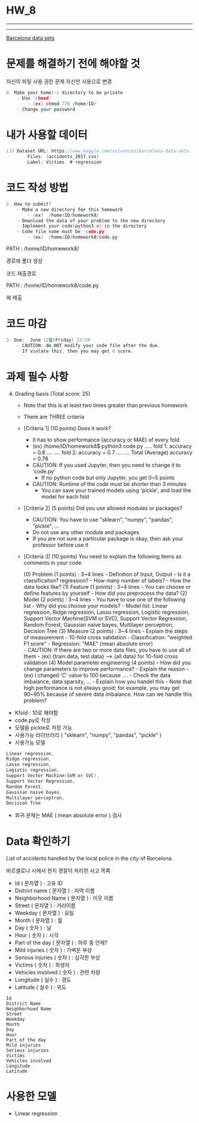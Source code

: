 # HW_8

---

---

[Barcelona data sets](https://www.kaggle.com/xvivancos/barcelona-data-sets)

# 문제를 해결하기 전에 해야할 것

자신의 파일 사용 권한 문제 자신만 사용으로 변경

```c
0. Make your home(~) directory to be private
	- Use 'chmod'
		- (ex) chmod 770 /home/ID/
	- Change your password
```

# 내가 사용할 데이터

```c
(3) Dataset URL: https://www.kaggle.com/xvivancos/barcelona-data-sets
		Files: [accidents_2017.csv]
		Label: Victims  # regression
```

# 코드 작성 방법

```c
2. How to submit?
	- Make a new directory for this homework
		- (ex)  /home/ID/homework8/
	- Download the data of your problem to the new directory
	- Implement your code(python3.x) in the directory
	- Code file name must be 'code.py'
		- (ex)  /home/ID/homework8/code.py
```

PATH : /home/ID/homework8/

경로에 폴더 생성

코드 제출경로

PATH :  /home/ID/homework8/code.py

에 제출

# 코드 마감

```c
3. Due:  June 12일(Friday) 23:59
	- CAUTION: do NOT modify your code file after the due.
	- If violate this, then you may get 0 score.
```

# 과제 필수 사항

4. Grading basis (Total score: 25)
	- Note that this is at least two times greater than previous homework
	- There are THREE criteria

	- [Criteria 1] (10 points) Does it work?   
		- It has to show performance (accuracy or MAE) of every fold
		- (ex) /home/ID/homework8$  python3 code.py
			.....
			fold 1: accuracy = 0.8
			....
			....
			fold 2: accuracy = 0.7
			....
			....
			Total (Average) accuracy = 0.78
		- CAUTION: If you used Jupyter, then you need to change it to 'code.py'
			- If no python code but only Jupyter, you get 0~5 points
		- CAUTION: Runtime of the code must be shorter than 3 minutes
			- You can save your trained models using 'pickle', and load the model for each fold

	- [Criteria 2] (5 points) Did you use allowed modules or packages?
		- CAUTION: You have to use "sklearn", "numpy", "pandas", "pickle", ...
		- Do not use any other module and packages
		- If you are not sure a particular package is okay, then ask your professor before use it

	- [Criteria 3] (10 points) You need to explain the following items as comments in your code
	
		(0) Problem (1 points) : 3~4 lines
			- Definition of Input, Output
			- Is it a classificaiton? regression?
			- How many number of labels?
			- How the data looks like?
		(1) Feature (1 points) : 3~4 lines
			- You can choose or define features by yourself
			- How did you preprocess the data?
		(2) Model (2 points) : 3~4 lines
			- You have to use one of the following list
			- Why did you choose your models?
			- Model list: Linear regression, Ridge regression, Lasso regression, Logistic regression, Support Vector Machine(SVM or SVC), Support Vector Regression, Random Forest, Gaussian naive bayes, Multilayer perceptron, Decision Tree 
		(3) Measure (2 points) : 3~4 lines
			- Explain the steps of measurement
			- 10-fold cross validation 
			- Classification: "weighted F1 score"
			- Regression: "MAE" (mean absolute error)  
			- CAUTION: If there are two or more data files, you have to use all of them
				- (ex) {train.data, test.data} --> {all.data} for 10-fold cross validation
		(4) Model parameter engineering (4 points)
			- How did you change parameters to improve performance?
				- Explain the reason
				- (ex) I changed 'C' value to 100 because ....
			- Check the data imbalance, data sparsity, ...
				- Explain how you handel this
				- Note that high performance is not always good; for example, you may get 90~95% because of severe data imbalance. How can we handle this problem?

- Kfold : 10로 해야함
- code.py로 작성
- 모델을 pickle로 저장 가능
- 사용가능 라이브러리 ( "sklearn", "numpy", "pandas", "pickle" )
- 사용가능 모델

```c
Linear regression, 
Ridge regression, 
Lasso regression, 
Logistic regression, 
Support Vector Machine(SVM or SVC), 
Support Vector Regression, 
Random Forest, 
Gaussian naive bayes, 
Multilayer perceptron, 
Decision Tree 
```

- 회귀 문제는 MAE ( mean absolute error ) 검사

# Data 확인하기

List of accidents handled by the local police in the city of Barcelona.

바르셀로나 시에서 현지 경찰이 처리한 사고 목록

- Id ( 문자열 ) : 고유 ID
- District name ( 문자열 ) : 지역 이름
- Neighborhood Name ( 문자열 ) : 이웃 이름
- Street ( 문자열 ) : 거리이름
- Weekday ( 문자열 ) : 요일
- Month ( 문자열 ) : 월
- Day ( 숫자 ) : 날
- Hour ( 숫자 ) : 시각
- Part of the day ( 문자열 ) : 하루 중 언제?
- Mild injuries  ( 숫자 ) : 가벼운 부상
- Serious injuries ( 숫자 ) : 심각한 부상
- Victims ( 숫자 ) : 희생자
- Vehicles involved ( 숫자 ) : 관련 차량
- Longitude ( 실수 ) : 경도
- Latitude  ( 실수 ) : 위도

```
Id
District Name
Neighborhood Name
Street
Weekday
Month
Day
Hour
Part of the day
Mild injuries
Serious injuries
Victims
Vehicles involved
Longitude
Latitude
```

# 사용한 모델

- Linear regression
